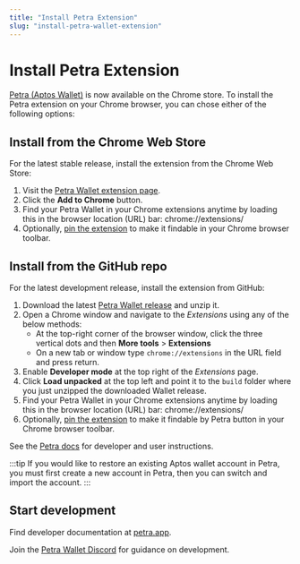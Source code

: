 ```yaml
---
title: "Install Petra Extension"
slug: "install-petra-wallet-extension"
---
```


# Install Petra Extension

[Petra (Aptos Wallet)](https://petra.app/) is now available on the Chrome store. To install the Petra extension on your Chrome browser, you can chose either of the following options:

## Install from the Chrome Web Store

For the latest stable release, install the extension from the Chrome Web Store:

1. Visit the [Petra Wallet extension page](https://chrome.google.com/webstore/detail/petra/ejjladinnckdgjemekebdpeokbikhfci).
1. Click the **Add to Chrome** button.
1. Find your Petra Wallet in your Chrome extensions anytime by loading this in the browser location (URL) bar: chrome://extensions/
1. Optionally, [pin the extension](https://support.google.com/chrome/a/answer/11190170) to make it findable in your Chrome browser toolbar.

## Install from the GitHub repo

For the latest development release, install the extension from GitHub:

1. Download the latest [Petra Wallet release](https://github.com/aptos-labs/aptos-core/releases?q=wallet&expanded=true) and unzip it.
1. Open a Chrome window and navigate to the *Extensions* using any of the below methods:
    - At the top-right corner of the browser window, click the three vertical dots and then **More tools** > **Extensions**
    - On a new tab or window type `chrome://extensions` in the URL field and press return.
1. Enable **Developer mode** at the top right of the *Extensions* page.
1. Click **Load unpacked** at the top left and point it to the `build` folder where you just unzipped the downloaded Wallet release.
1. Find your Petra Wallet in your Chrome extensions anytime by loading this in the browser location (URL) bar: chrome://extensions/
1. Optionally, [pin the extension](https://support.google.com/chrome/a/answer/11190170) to make it findable by Petra button in your Chrome browser toolbar.

See the [Petra docs](https://petra.app/docs/petra-intro) for developer and user instructions.

:::tip
If you would like to restore an existing Aptos wallet account in Petra, you must first create a new account in Petra, then you can switch and import the account.
:::

## Start development

Find developer documentation at [petra.app](https://petra.app/docs/petra-intro).

Join the [Petra Wallet Discord](https://discord.com/invite/petrawallet) for guidance on development.
